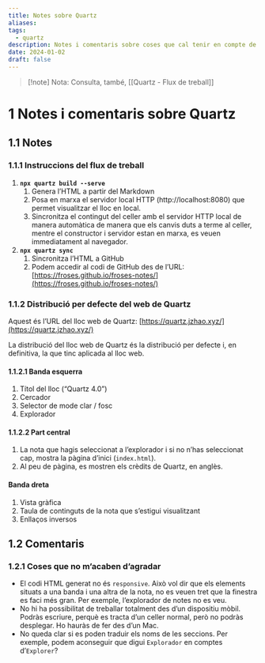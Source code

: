 ```yaml
---
title: Notes sobre Quartz
aliases: 
tags:
  - quartz
description: Notes i comentaris sobre coses que cal tenir en compte de Quartz i coses que no m'agraden
date: 2024-01-02
draft: false
---
```

>[!note] Nota: 
>Consulta, també, [[Quartz - Flux de treball]]

# 1	Notes i comentaris sobre Quartz

## 1.1	Notes 
### 1.1.1	Instruccions del flux de treball 
1. **`npx quartz build --serve`** 
	1. Genera l’HTML a partir del Markdown
	2. Posa en marxa el servidor local HTTP (http://localhost:8080) que permet visualitzar el lloc en local.
	3. Sincronitza el contingut del celler amb el servidor HTTP local de manera automàtica de manera que els canvis duts a terme al celler, mentre el constructor i servidor estan en marxa, es veuen immediatament al navegador.
2. **`npx quartz sync`** 
	1. Sincronitza l’HTML a GitHub
	2. Podem accedir al codi de GitHub des de l’URL: [https://froses.github.io/froses-notes/](https://froses.github.io/froses-notes/)

### 1.1.2	Distribució per defecte del web de Quartz

Aquest és l’URL del lloc web de Quartz: [https://quartz.jzhao.xyz/](https://quartz.jzhao.xyz/)

La distribució del lloc web de Quartz és la distribució per defecte i, en definitiva, la que tinc aplicada al lloc web.
#### 1.1.2.1	Banda esquerra
1. Títol del lloc (“Quartz 4.0”)
2. Cercador
3. Selector de mode clar / fosc
4. Explorador

#### 1.1.2.2	Part central

1. La nota que hagis seleccionat a l’explorador i si no n’has seleccionat cap, mostra la pàgina d’inici (`index.html`).
2. Al peu de pàgina, es mostren els crèdits de Quartz, en anglès.

#### Banda dreta
1. Vista gràfica
2. Taula de continguts de la nota que s’estigui visualitzant
3. Enllaços inversos


## 1.2	Comentaris 

### 1.2.1	Coses que no m’acaben d’agradar
- El codi HTML generat no és `responsive`. Això vol dir que els elements situats a una banda i una altra de la nota, no es veuen tret que la finestra es faci més gran. Per exemple, l’explorador de notes no es veu.
- No hi ha possibilitat de treballar totalment des d’un dispositiu mòbil. Podràs escriure, perquè es tracta d’un celler normal, però no podràs desplegar. Ho hauràs de fer des d’un Mac.
- No queda clar si es poden traduir els noms de les seccions. Per exemple, podem aconseguir que digui `Explorador` en comptes d’`Explorer`?